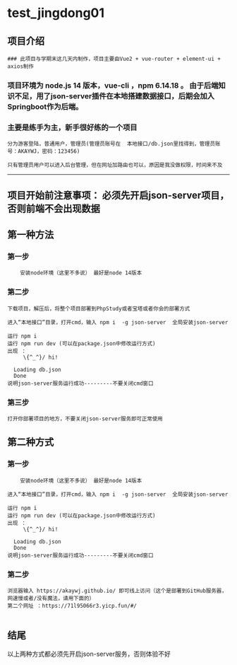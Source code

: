 # test_jingdong01

## 项目介绍

	### 此项目与学期末这几天内制作，项目主要由Vue2 + vue-router + element-ui + axios制作

### 项目环境为 node.js 14 版本，vue-cli  ，npm 6.14.18 。  由于后端知识不足，用了json-server插件在本地搭建数据接口，后期会加入Springboot作为后端。

### 主要是练手为主，新手很好练的一个项目 

```
分为游客登陆，普通用户，管理员(管理员账号在  本地接口/db.json里找得到，管理员账号：AKAYWJ，密码：123456)

只有管理员用户可以进入后台管理，但在网址加路由也可以，原因是我没做权限，时间来不及
```



***

## 项目开始前注意事项： 必须先开启json-server项目，否则前端不会出现数据



## 第一种方法



### 第一步

		安装node环境（这里不多说） 最好是node 14版本

### 第二步

```
下载项目，解压后，将整个项目部署到PhpStudy或者宝塔或者你会的部署方式
```

```
进入“本地接口”目录，打开cmd，输入 npm i  -g json-server  全局安装json-server
```

```
运行 npm i 
运行 npm run dev (可以在package.json中修改运行方式)
出现 ：
	 \{^_^}/ hi!

  Loading db.json
  Done
说明json-server服务运行成功---------不要关闭cmd窗口
```

### 第三步

```
打开你部署项目的地方，不要关闭json-server服务即可正常使用
```

## 第二种方式

### 第一步

```
	安装node环境（这里不多说） 最好是node 14版本
```

```
进入“本地接口”目录，打开cmd，输入 npm i  -g json-server  全局安装json-server

运行 npm i 
运行 npm run dev (可以在package.json中修改运行方式)
出现 ：
	 \{^_^}/ hi!

  Loading db.json
  Done
说明json-server服务运行成功---------不要关闭cmd窗口
```

### 第二步

```
浏览器输入 https://akaywj.github.io/ 即可线上访问（这个是部署到GitHub服务器，网速慢或者/没有魔法，请用下面的）
第二个网址 ：https://71l95066r3.yicp.fun/#/


```

## 结尾

以上两种方式都必须先开启json-server服务，否则体验不好



